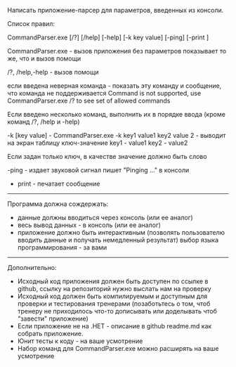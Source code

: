 Написать приложение-парсер для параметров, введенных из консоли. 

Список правил:

CommandParser.exe [/?] [/help] [-help] [-k key value] [-ping] [-print <print a value>]

CommandParser.exe - вызов приложения без параметров показывает то же, что и вызов помощи

/?, /help,-help  - вызов помощи

если введена неверная команда - показать эту команду и сообщение, что команда <command> не поддерживается
Command <command> is not supported, use CommandParser.exe /? to see set of allowed commands

Если введено несколько команд,  выполнить их в порядке ввода (кроме команд /?, /help и -help)

-k [key value] - CommandParser.exe -k key1 value1 key2 value 2 - выводит на экран таблицу ключ-значение
key1 - value1
key2 - value2

Если задан только ключ, в качестве значение должно быть слово <null>

-ping - издает звуковой сигнал  пишет "Pinging …" в консоли

- print <message> - печатает сообщение <message>
-----------------------------------------------------
Программа должна сождержать:
- данные должны вводиться через консоль (или ее аналог)
- весь вывод данных - в консоль (или ее аналог)
- приложение должно быть интерактивным (позволять пользователю вводить данные и получать немедленный результат) выбор языка программирования - за вами
-----------------------------------------------------
Дополнительно:
- Исходный код приложения должен быть доступен по ссылке в github, ссылку на репозиторий нужно выслать нам на проверку
- Исходный код должен быть компилируемым и доступным для проверки и тестирования тренерами (позаботьтесь о том, чтоб тренеру не приходилось что-то дописывать или доделывать чтоб "завести" приложение)
- Если приложение не на .НЕТ - описание в github readme.md как собрать приложение.
- Юнит тесты к коду - на ваше усмотрение
- Набор команд для CommandParser.exe можно расширять на ваше усмотрение